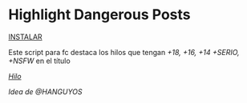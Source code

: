 # Highlight Dangerous Posts

[INSTALAR](https://github.com/Pytness/fc-script/raw/master/src/highlightDangerousPosts/index.user.js)

Este script para fc destaca los hilos que tengan *+18, +16, +14 +SERIO, +NSFW* en el título


*[Hilo](https://www.forocoches.com/foro/showthread.php?t=6633095)*

*Idea de @HANGUYOS*
